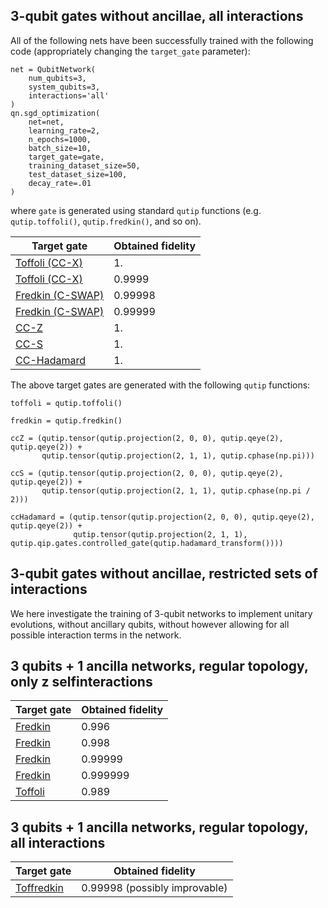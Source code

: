 ## 3-qubit gates without ancillae, all interactions

All of the following nets have been successfully trained with the following code (appropriately changing the `target_gate` parameter):

```
net = QubitNetwork(
    num_qubits=3,
    system_qubits=3,
    interactions='all'
)
qn.sgd_optimization(
    net=net,
    learning_rate=2,
    n_epochs=1000,
    batch_size=10,
    target_gate=gate,
    training_dataset_size=50,
    test_dataset_size=100,
    decay_rate=.01
)
```
where `gate` is generated using standard `qutip` functions (e.g. `qutip.toffoli()`, `qutip.fredkin()`, and so on).

| Target gate | Obtained fidelity |
| ---- | -------- |
| [Toffoli (CC-X)][toff3qb_1] | 1. |
| [Toffoli (CC-X)][toff3qb_2] | 0.9999 |
| [Fredkin (C-SWAP)][fredkin3qb_1] | 0.99998 |
| [Fredkin (C-SWAP)][fredkin3qb_2] | 0.99999 |
| [CC-Z][ccz3qb] | 1. |
| [CC-S][ccs3qb] | 1. |
| [CC-Hadamard][ccH3qb] | 1. |

The above target gates are generated with the following `qutip` functions:

```
toffoli = qutip.toffoli()

fredkin = qutip.fredkin()

ccZ = (qutip.tensor(qutip.projection(2, 0, 0), qutip.qeye(2), qutip.qeye(2)) +
       qutip.tensor(qutip.projection(2, 1, 1), qutip.cphase(np.pi)))

ccS = (qutip.tensor(qutip.projection(2, 0, 0), qutip.qeye(2), qutip.qeye(2)) +
       qutip.tensor(qutip.projection(2, 1, 1), qutip.cphase(np.pi / 2)))

ccHadamard = (qutip.tensor(qutip.projection(2, 0, 0), qutip.qeye(2), qutip.qeye(2)) +
              qutip.tensor(qutip.projection(2, 1, 1), qutip.qip.gates.controlled_gate(qutip.hadamard_transform())))
```

[toff3qb_1]: ../data/nets/toffoli_3q_all_1fid.pickle
[toff3qb_2]: ../data/nets/toffoli_3q_all_0.9999fid.pickle
[fredkin3qb_1]: ../data/nets/fredkin_3q_all_0.9999fid.pickle
[fredkin3qb_2]: ../data/nets/fredkin_3q_all_0.99999fid.pickle
[ccz3qb]: ../data/nets/ccZ_3q_all_1fid.pickle
[ccS3qb]: ../data/nets/ccS_3q_all_1fid.pickle
[ccH3qb]: ../data/nets/ccH_3q_all_1fid.pickle

## 3-qubit gates without ancillae, restricted sets of interactions
We here investigate the training of 3-qubit networks to implement unitary evolutions, without ancillary qubits, without however allowing for all possible interaction terms in the network.

## 3 qubits + 1 ancilla networks, regular topology, only z selfinteractions

| Target gate | Obtained fidelity |
| ----------- | ----------------- |
| [Fredkin][fredkin3qb+1a_1] | 0.996 |
| [Fredkin][fredkin3qb+1a_2] | 0.998 |
| [Fredkin][fredkin3qb+1a_3] | 0.99999 |
| [Fredkin][fredkin3qb+1a_4] | 0.999999 |
| [Toffoli][toffoli3qb+1a] | 0.989 |

[fredkin3qb+1a_1]: ../data/nets/fredkin_3q+1a_allpairs_onlyz_0.996fid.pickle
[fredkin3qb+1a_2]: ../data/nets/fredkin_3q+1a_allpairs_onlyz_0.998fid.pickle
[fredkin3qb+1a_3]: ../data/nets/fredkin_3q+1a_allpairs_onlyz_0.99999fid.pickle
[fredkin3qb+1a_4]: ../data/nets/fredkin_3q+1a_allpairs_onlyz_0.999999fid.pickle
[toffoli3qb+1a]: ../data/nets/toffoli_3q+1a_all_0.989fid.pickle


## 3 qubits + 1 ancilla networks, regular topology, all interactions

| Target gate | Obtained fidelity |
| ----------- | ----------------- |
| [Toffredkin][toffredkin3qb+1a] | 0.99998 (possibly improvable) |

[toffredkin3qb+1a]: ../data/nets/toffredkin_3q+1a_0.9999fid.pickle
